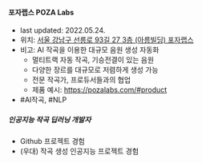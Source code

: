 #### 포자랩스 POZA Labs

- last updated: 2022.05.24.
- 위치: [서울 강남구 선릉로 93길 27 3층 (아름빌딩) 포자랩스](http://naver.me/55nUXwMk)
- 비고: AI 작곡을 이용한 대규모 음원 생성 자동화
  - 멀티트랙 자동 작곡, 기승전결이 있는 음원
  - 다양한 장르를 대규모로 저렴하게 생성 가능
  - 전문 작곡가, 프로듀서들과의 협업
  - 제품 예시: https://pozalabs.com/#product
- #AI작곡, #NLP



##### 인공지능 작곡 딥러닝 개발자

- Github 프로젝트 경험
- (우대) 작곡 생성 인공지능 프로젝트 경험